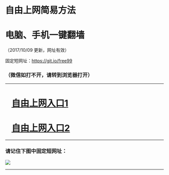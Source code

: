 ﻿# 自由上网简易方法

# 电脑、手机一键翻墙

（2017/10/09 更新，网址有效）

固定短网址：https://git.io/free99

### （微信如打不开，请转到浏览器打开）


***





# &nbsp;&nbsp; <a href="http://ft3149314208.fwq-tz-1001.info/fwqtz01.html?t=100900120802 " target="_blank">自由上网入口1</a>
# &nbsp;&nbsp; <a href="http://ft1993618987.fwq-tz-1002.info/fwqtz02.html?t=100900128807 " target="_blank">自由上网入口2</a>
***

### 请记住下图中固定短网址：

<img src="https://s3-us-west-2.amazonaws.com/fwq-1001/yjfq-20170905okok.png" /> 


***

